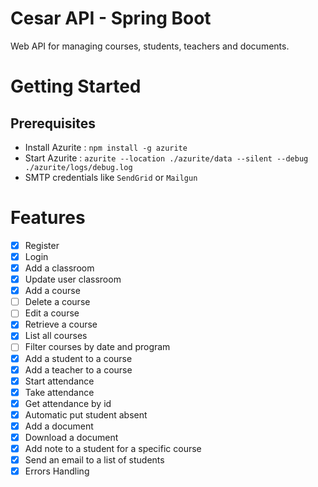# Cesar API - Spring Boot

Web API for managing courses, students, teachers and documents.

# Getting Started

## Prerequisites

- Install Azurite : `npm install -g azurite`
- Start Azurite : `azurite --location ./azurite/data --silent --debug ./azurite/logs/debug.log`
- SMTP credentials like `SendGrid` or `Mailgun`

# Features 

- [x] Register
- [x] Login
- [x] Add a classroom
- [x] Update user classroom
- [x] Add a course
- [ ] Delete a course
- [ ] Edit a course
- [x] Retrieve a course
- [x] List all courses
- [ ] Filter courses by date and program
- [x] Add a student to a course
- [x] Add a teacher to a course
- [x] Start attendance
- [x] Take attendance
- [x] Get attendance by id
- [x] Automatic put student absent
- [x] Add a document
- [x] Download a document
- [x] Add note to a student for a specific course
- [x] Send an email to a list of students
- [x] Errors Handling
